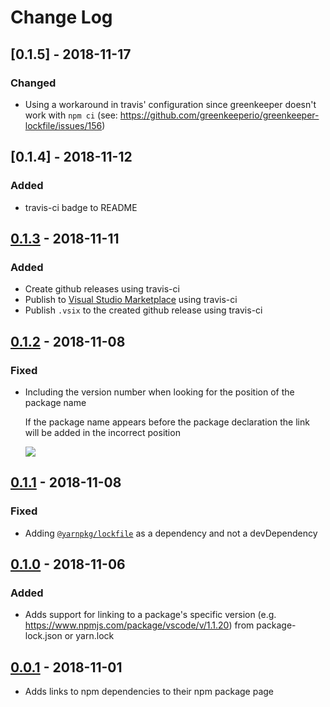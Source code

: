 # Change Log

## [0.1.5] - 2018-11-17

### Changed

- Using a workaround in travis' configuration since greenkeeper doesn't work with `npm ci` (see: https://github.com/greenkeeperio/greenkeeper-lockfile/issues/156)

## [0.1.4] - 2018-11-12

### Added

- travis-ci badge to README

## [0.1.3] - 2018-11-11

### Added

- Create github releases using travis-ci
- Publish to [Visual Studio Marketplace](https://marketplace.visualstudio.com/) using travis-ci
- Publish `.vsix` to the created github release using travis-ci

## [0.1.2] - 2018-11-08

### Fixed

- Including the version number when looking for the position of the package name

  If the package name appears before the package declaration the link will be added in the incorrect position

  ![](https://user-images.githubusercontent.com/5097424/48236991-1d8cc180-e39b-11e8-8019-c55944c4d6a3.png)

## [0.1.1] - 2018-11-08

### Fixed

- Adding [`@yarnpkg/lockfile`](https://www.npmjs.com/package/@yarnpkg/lockfile) as a dependency and not a devDependency

## [0.1.0] - 2018-11-06

### Added

- Adds support for linking to a package's specific version (e.g. https://www.npmjs.com/package/vscode/v/1.1.20) from package-lock.json or yarn.lock

## [0.0.1] - 2018-11-01

- Adds links to npm dependencies to their npm package page

[0.0.1]: https://github.com/mamodom/package-json-dependencies-navigation/compare/0.0.0...0.0.1
[0.1.0]: https://github.com/mamodom/package-json-dependencies-navigation/compare/0.0.1...0.1.0
[0.1.1]: https://github.com/mamodom/package-json-dependencies-navigation/compare/0.1.0...0.1.1
[0.1.2]: https://github.com/mamodom/package-json-dependencies-navigation/compare/0.1.1...0.1.2
[0.1.3]: https://github.com/mamodom/package-json-dependencies-navigation/compare/0.1.2...0.1.3
